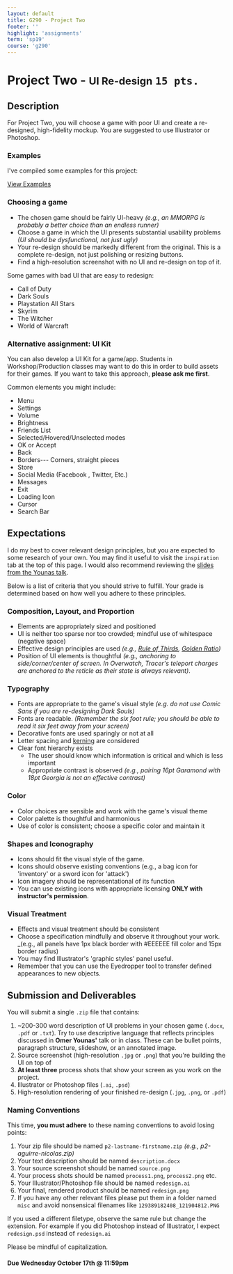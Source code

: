```yaml
---
layout: default
title: G290 - Project Two
footer: ''
highlight: 'assignments'
term: 'sp19'
course: 'g290'
---
```

# Project Two - <small>UI Re-design</small> `15 pts.`
## Description
For Project Two, you will choose a game with poor UI and create a re-designed, high-fidelity mockup. You are suggested to use Illustrator or Photoshop.

### Examples
<div class="card-block">
  <p class="card-text">I've compiled some examples for this project:</p>
  <a href="https://imgur.com/a/syYC4zt" class="btn btn-primary" target="_blank">View Examples</a>
</div>

### Choosing a game
 * The chosen game should be fairly UI-heavy _(e.g., an MMORPG is probably a better choice than an endless runner)_
 * Choose a game in which the UI presents substantial usability problems _(UI should be dysfunctional, not just ugly)_
 * Your re-design should be markedly different from the original. This is a complete re-design, not just polishing or resizing buttons.
 * Find a high-resolution screenshot with no UI and re-design on top of it.

Some games with bad UI that are easy to redesign:
 * Call of Duty
 * Dark Souls
 * Playstation All Stars
 * Skyrim
 * The Witcher
 * World of Warcraft

### Alternative assignment: UI Kit
You can also develop a UI Kit for a game/app. Students in Workshop/Production classes may want to do this in order to build assets for their games. If you want to take this approach, __please ask me first__.

Common elements you might include:
 * Menu
 * Settings
 * Volume
 * Brightness
 * Friends List
 * Selected/Hovered/Unselected modes
 * OK or Accept
 * Back
 * Borders--- Corners, straight pieces
 * Store
 * Social Media (Facebook , Twitter, Etc.)
 * Messages
 * Exit
 * Loading Icon
 * Cursor
 * Search Bar

## Expectations
I do my best to cover relevant design principles, but you are expected to some research of your own. You may find it useful to visit the `inspiration` tab at the top of this page. I would also recommend reviewing the [slides from the Younas talk](../mats/art-direction-for-aaa-ui.pdf).

Below is a list of criteria that you should strive to fulfill. Your grade is determined based on how well you adhere to these principles.

### Composition, Layout, and Proportion
 * Elements are appropriately sized and positioned
 * UI is neither too sparse nor too crowded; mindful use of whitespace (negative space)
 * Effective design principles are used _(e.g., [Rule of Thirds](https://tympanus.net/codrops/2012/05/23/understanding-the-rule-of-thirds-in-web-design/), [Golden Ratio](https://blog.prototypr.io/golden-ratio-in-ui-design-8d11e66582c3))_
 * Position of UI elements is thoughtful _(e.g., anchoring to side/corner/center of screen. In Overwatch, Tracer's teleport charges are anchored to the reticle as their state is always relevant)_.

### Typography
 * Fonts are appropriate to the game's visual style _(e.g. do not use Comic Sans if you are re-designing Dark Souls)_
 * Fonts are readable. _(Remember the six foot rule; you should be able to read it six feet away from your screen)_
 * Decorative fonts are used sparingly or not at all
 * Letter spacing and [kerning](https://www.canva.com/learn/kerning/) are considered
 * Clear font hierarchy exists
   * The user should know which information is critical and which is less important
   * Appropriate contrast is observed _(e.g., pairing 16pt Garamond with 18pt Georgia is not an effective contrast)_

### Color
 * Color choices are sensible and work with the game's visual theme
 * Color palette is thoughtful and harmonious
 * Use of color is consistent; choose a specific color and maintain it

### Shapes and Iconography
 * Icons should fit the visual style of the game.
 * Icons should observe existing conventions (e.g., a bag icon for 'inventory' or a sword icon for 'attack')
 * Icon imagery should be representational of its function
 * You can use existing icons with appropriate licensing __ONLY with instructor's permission__.

### Visual Treatment
 * Effects and visual treatment should be consistent
 * Choose a specification mindfully and observe it throughout your work. _(e.g., all panels have 1px black border with #EEEEEE fill color and 15px border radius)
 * You may find Illustrator's 'graphic styles' panel useful.
 * Remember that you can use the Eyedropper tool to transfer defined appearances to new objects.

## Submission and Deliverables
You will submit a single `.zip` file that contains:

1. ~200-300 word description of UI problems in your chosen game (`.docx`, `.pdf` or `.txt`). Try to use descriptive language that reflects principles discussed in __Omer Younas'__ talk or in class. These can be bullet points, paragraph structure, slideshow, or an annotated image.
2. Source screenshot (high-resolution `.jpg` or `.png`) that you're building the UI on top of
3. __At least three__ process shots that show your screen as you work on the project.
4. Illustrator or Photoshop files (`.ai`, `.psd`)
5. High-resolution rendering of your finished re-design (`.jpg`, `.png`, or `.pdf`)

### Naming Conventions
This time, __you must adhere__ to these naming conventions to avoid losing points:

1. Your zip file should be named `p2-lastname-firstname.zip` _(e.g., p2-aguirre-nicolas.zip)_
2. Your text description should be named `description.docx`
3. Your source screenshot should be named `source.png`
4. Your process shots should be named `process1.png`, `process2.png` etc.
5. Your Illustrator/Photoshop file should be named `redesign.ai`
6. Your final, rendered product should be named `redesign.png`
7. If you have any other relevant files please put them in a folder named `misc` and avoid nonsensical filenames like `129389182408_121904812.PNG`

If you used a different filetype, observe the same rule but change the extension. For example if you did Photoshop instead of Illustrator, I expect `redesign.psd` instead of `redesign.ai`

Please be mindful of capitalization.

#### **Due Wednesday October 17th @ 11:59pm**